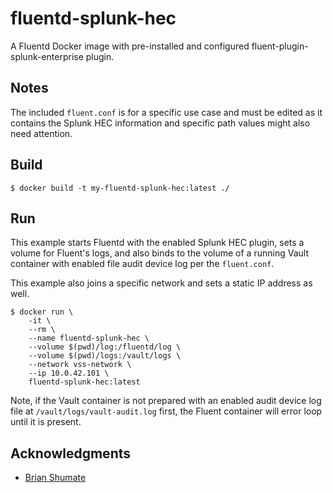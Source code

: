 # fluentd-splunk-hec

A Fluentd Docker image with pre-installed and configured fluent-plugin-splunk-enterprise plugin.

## Notes

The included `fluent.conf` is for a specific use case and must be edited as it contains the Splunk HEC information and specific path values might also need attention.

## Build

```
$ docker build -t my-fluentd-splunk-hec:latest ./
```

## Run

This example starts Fluentd with the enabled Splunk HEC plugin, sets a volume for Fluent's logs, and also binds to the volume of a running Vault container with enabled file audit device log per the `fluent.conf`.

This example also joins a specific network and sets a static IP address as well.

```shell
$ docker run \
    -it \
    --rm \
    --name fluentd-splunk-hec \
    --volume $(pwd)/log:/fluentd/log \
    --volume $(pwd)/logs:/vault/logs \
    --network vss-network \
    --ip 10.0.42.101 \
    fluentd-splunk-hec:latest
```

Note, if the Vault container is not prepared with an enabled audit device log file at `/vault/logs/vault-audit.log` first, the Fluent container will error loop until it is present.

## Acknowledgments

- [Brian Shumate](https://github.com/brianshumate)
